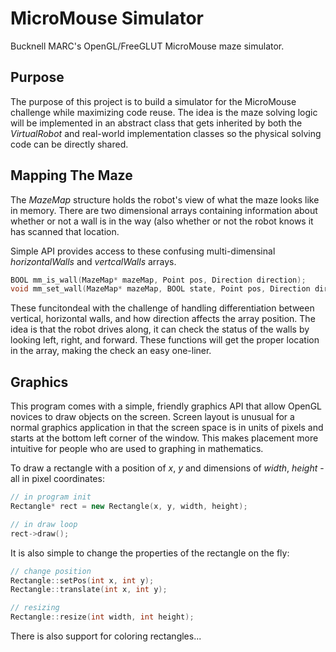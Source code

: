 MicroMouse Simulator
====================

Bucknell MARC's OpenGL/FreeGLUT MicroMouse maze simulator.

Purpose
-------
The purpose of this project is to build a simulator for the MicroMouse challenge while maximizing code reuse.  The idea is the maze solving logic will be implemented in an abstract class that gets inherited by both the *VirtualRobot* and real-world implementation classes so the physical solving code can be directly shared.

Mapping The Maze
----------------
The *MazeMap* structure holds the robot's view of what the maze looks like in memory.  There are two dimensional arrays containing information about whether or not a wall is in the way (also whether or not the robot knows it has scanned that location.

Simple API provides access to these confusing multi-dimensinal *horizontalWalls* and *vertcalWalls* arrays.

```C
BOOL mm_is_wall(MazeMap* mazeMap, Point pos, Direction direction);
void mm_set_wall(MazeMap* mazeMap, BOOL state, Point pos, Direction direction);
```

These funcitondeal with the challenge of handling differentiation between vertical, horizontal walls, and how direction affects the array position.  The idea is that the robot drives along, it can check the status of the walls by looking left, right, and forward.  These functions will get the proper location in the array, making the check an easy one-liner.

Graphics
--------
This program comes with a simple, friendly graphics API that allow OpenGL novices to draw objects on the screen.  Screen layout is unusual for a normal graphics application in that the screen space is in units of pixels and starts at the bottom left corner of the window.  This makes placement more intuitive for people who are used to graphing in mathematics.

To draw a rectangle with a position of *x*, *y* and dimensions of *width*, *height* - all in pixel coordinates:

```c++
// in program init
Rectangle* rect = new Rectangle(x, y, width, height);

// in draw loop
rect->draw();
```

It is also simple to change the properties of the rectangle on the fly:

```c++
// change position
Rectangle::setPos(int x, int y);
Rectangle::translate(int x, int y);

// resizing
Rectangle::resize(int width, int height);
```

There is also support for coloring rectangles...
